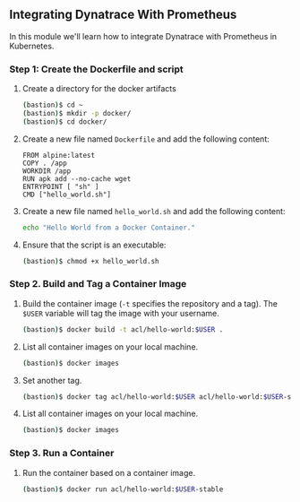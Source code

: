 ## Integrating Dynatrace With Prometheus

In this module we'll learn how to integrate Dynatrace with Prometheus in Kubernetes.

### Step 1: Create the Dockerfile and script

1. Create a directory for the docker artifacts

   ```bash
   (bastion)$ cd ~
   (bastion)$ mkdir -p docker/
   (bastion)$ cd docker/
   ```

2. Create a new file named `Dockerfile` and add the following content:

   ```docker
   FROM alpine:latest
   COPY . /app
   WORKDIR /app
   RUN apk add --no-cache wget
   ENTRYPOINT [ "sh" ]
   CMD ["hello_world.sh"]
   ```

1. Create a new file named `hello_world.sh` and add the following content:

   ```bash
   echo "Hello World from a Docker Container."
   ```

1. Ensure that the script is an executable:

   ```bash
   (bastion)$ chmod +x hello_world.sh
   ```

### Step 2. Build and Tag a Container Image

1. Build the container image (`-t` specifies the repository and a tag). The `$USER` variable will tag the image with your username.

   ```bash
   (bastion)$ docker build -t acl/hello-world:$USER .
   ```

1. List all container images on your local machine.

   ```bash
   (bastion)$ docker images
   ```

1. Set another tag.

   ```bash
   (bastion)$ docker tag acl/hello-world:$USER acl/hello-world:$USER-stable
   ```

1. List all container images on your local machine.

   ```bash
   (bastion)$ docker images
   ```

### Step 3. Run a Container

1. Run the container based on a container image.

   ```bash
   (bastion)$ docker run acl/hello-world:$USER-stable
   ```
